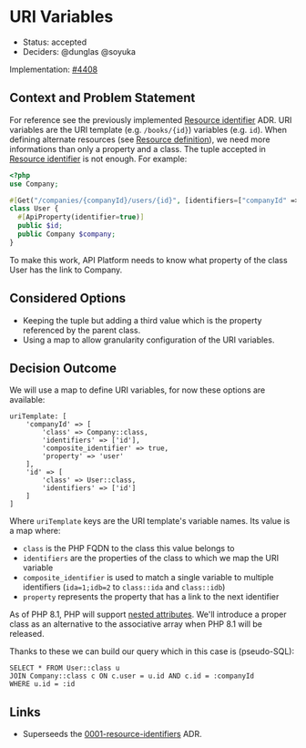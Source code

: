 # URI Variables

* Status: accepted
* Deciders: @dunglas @soyuka

Implementation: [#4408][pull/4408]

## Context and Problem Statement

For reference see the previously implemented [Resource identifier](0001-resource-identifiers.md) ADR. 
URI variables are the URI template (e.g. `/books/{id}`) variables (e.g. `id`). When defining alternate resources (see [Resource definition](0002-resource-definition.md)), we need more informations than only a property and a class. The tuple accepted in [Resource identifier](0001-resource-identifiers.md) is not enough. For example:

```php
<?php
use Company;

#[Get("/companies/{companyId}/users/{id}", [identifiers=["companyId" => [Company::class, "id"], "id" => [User::class, "id"]]])]
class User {
  #[ApiProperty(identifier=true)]
  public $id;
  public Company $company;
}
```

To make this work, API Platform needs to know what property of the class User has the link to Company. 

## Considered Options

* Keeping the tuple but adding a third value which is the property referenced by the parent class.
* Using a map to allow granularity configuration of the URI variables.

## Decision Outcome

We will use a map to define URI variables, for now these options are available:

```
uriTemplate: [
    'companyId' => [
        'class' => Company::class,
        'identifiers' => ['id'],
        'composite_identifier' => true,
        'property' => 'user'
    ],
    'id' => [
        'class' => User::class,
        'identifiers' => ['id']
    ]
]
```

Where `uriTemplate` keys are the URI template's variable names. Its value is a map where:

- `class` is the PHP FQDN to the class this value belongs to
- `identifiers` are the properties of the class to which we map the URI variable
- `composite_identifier` is used to match a single variable to multiple identifiers (`ida=1;idb=2` to `class::ida` and `class::idb`)
- `property` represents the property that has a link to the next identifier

As of PHP 8.1, PHP will support [nested attributes](https://wiki.php.net/rfc/new_in_initializers). We'll introduce a proper class as an alternative to the associative array when PHP 8.1 will be released.

Thanks to these we can build our query which in this case is (pseudo-SQL):

```
SELECT * FROM User::class u
JOIN Company::class c ON c.user = u.id AND c.id = :companyId
WHERE u.id = :id
```

## Links 

* Superseeds the [0001-resource-identifiers](0001-resource-identifiers.md) ADR.

[pull/4408]: https://github.com/api-platform/core/pull/4408 "URI variables implementation"
